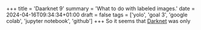 +++
title = 'Daarknet 9'
summary = 'What to do with labeled images.'
date = 2024-04-16T09:34:34+01:00
draft = false
tags = ['yolo', 'goal 3', 'google colab', 'jupyter notebook', 'github']
+++
So it seems that [Darknet](https://pjreddie.com/darknet/yolo/) was only

